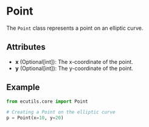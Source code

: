 # Point

The `Point` class represents a point on an elliptic curve.

## Attributes

- **x** (Optional[int]): The x-coordinate of the point.
- **y** (Optional[int]): The y-coordinate of the point.

## Example

```python
from ecutils.core import Point

# Creating a Point on the elliptic curve
p = Point(x=10, y=20)
```